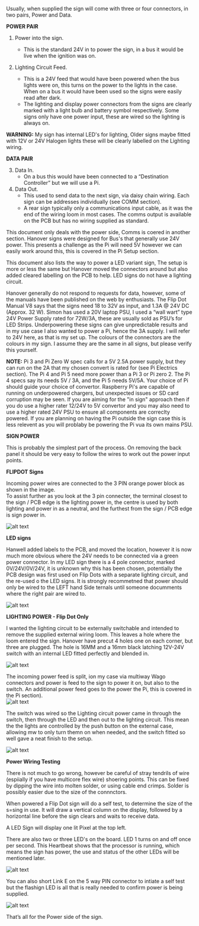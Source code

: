 Usually, when supplied the sign will come with three or four connectors, in two pairs, Power and Data.

**POWER PAIR**

1. Power into the sign.
   - This is the standard 24V in to power the sign, in a bus it would be live when the ignition was on.

2.	Lighting Circuit Feed.
     - This is a 24V feed that would have been powered when the bus lights were on, this turns on the power to the lights in the case.  When on a bus it would have been used so the signs were easily read after dark.
     - The lighting and display power connectors from the signs are clearly marked with a light bulb and battery symbol respectively.   Some signs only have one power input, these are wired so the lighting is always on.

**WARNING:** My sign has internal LED's for lighting, Older signs maybe fitted with 12V or 24V  Halogen lights  these will be clearly labelled on the Lighting wiring.

**DATA PAIR**

3.	Data In.
     - On a bus this would have been connected to a “Destination Controller” but we will use a Pi.
4.	Data Out.
     - This used to send data to the next sign, via daisy chain wiring.  Each sign can be addresses individually (see COMM section).
    - A rear sign typically only a communications input cable, as it was the end of the wiring loom in most cases.    The comms output is available on the PCB but has no wiring supplied  as standard.

This document only deals with the power side, Comms is coered in another section.    Hanover signs were designed for Bus's that generally use 24V power.  This presents a challenge as the Pi will need 5V however we can easily work around this, this is covered in the Pi Setup section.

This document also lists the way to power a LED variant sign, The setup is more or less the same but Hanover moved the connectors around but also added cleared labelling on the PCB to help.  LED signs do not have a lighting circuit.

Hanover generally do not respond to requests for data, however, some of the manuals have been published on the web by enthusiasts.  The Flip Dot Manual V8 says that the signs need 18 to 32V as input, and 1.3A @ 24V DC (Approx. 32 W).
Simon has used a 20V laptop PSU, I used a “wall wart” type 24V Power Supply rated for 72W/3A, these are usually sold as PSU’s for LED Strips.  Underpowering these signs can give unpredictable results and in my use case I also wanted to power a Pi, hence the 3A supply.
I will refer to 24V here, as that is my set up.   The colours of the connectors are the colours in my sign.   I assume they are the same in all signs, but please verify this yourself. 

**NOTE:** Pi 3 and Pi Zero W spec calls for a 5V 2.5A power supply, but they can run on the 2A that my chosen convert is rated for (see Pi Electrics section).  The Pi 4 and Pi 5 need more power than a Pi 3 or Pi zero 2. The Pi 4 specs say its needs 5V / 3A, and the Pi 5 needs 5V/5A. Your choice of Pi should guide your choice of convertor. Raspberry Pi's are capable of running on underpowered chargers, but unexpected issues or SD card corruption may be seen.
If you are aiming for the "in sign" approach then if you do use a higher rater 12/24V to 5V convertor and you may also need to use a higher rated 24V PSU to ensure all components are correclty powered. If you are planning on having the Pi outside the sign case this is less relevent as you will problaby be powering the Pi vua its own mains PSU.


**SIGN POWER**

This is probably the simplest part of the process.  On removing the back panel it should be very easy to follow the wires to work out the power input points.  

**FLIPDOT Signs**

Incoming power wires are connected to the 3 PIN orange power block as shown in the image.  
To assist further as you look at the 3 pin connecter, the terminal closest to the sign / PCB edge is the lighting power in, the centre is used by both lighting and power in as a neutral, and the furthest from the sign / PCB edge is sign power in.

![alt text](https://github.com/gjchester/Hanover-Display-Flip-Dot-Local-Aircraft-Tracker-Hardware-Setup/blob/main/Sign%20Electrics/FlipDot%20Wiring.jpg)


**LED signs**

Hanwell added labels to the PCB, and moved the location, however it is now much more obvious where the 24V needs to be connected via a green power connector.  In my LED sign there is a 4 pole connector, marked 0V/24V/0V/24V,  it is unknown why this has been chosen, potentially the PCB design was first used on Flip Dots with a separate lighting circuit, and the re-used o the LED signs. It is strongly recommetned that power should only be wired to the LEFT hand Side ternals until someone documments where the right pair are wired to.

![alt text](https://github.com/gjchester/Hanover-Display-Flip-Dot-Local-Aircraft-Tracker-Hardware-Setup/blob/main/Sign%20Electrics/LEDDot%20Wiring.jpg)

**LIGHTING POWER - Flip Dot Only**

I wanted the lighting circuit to be externally switchable and intended to remove the supplied external wiring loom.  This leaves a hole where the loom entered the sign.  Hanover have precut 4 holes one on each corner, but three are plugged.   The hole is 16MM and a 16mm black latching 12V-24V switch with an internal LED fitted perfectly and blended in.

![alt text](https://github.com/gjchester/Hanover-Display-Flip-Dot-Local-Aircraft-Tracker-Hardware-Setup/blob/main/Sign%20Electrics/Button.jpg)

The incoming power feed is split, ion my case via multiway Wago connectors and power is feed to the sign to power it on, but also to the switch.  An additional power feed goes to the power the Pi, this is covered in the  Pi section).   
![alt text](https://github.com/gjchester/Hanover-Display-Flip-Dot-Local-Aircraft-Tracker-Hardware-Setup/blob/main/Sign%20Electrics/Wago-5Way.jpg)


The switch was wired so the Lighting circuit power came in through the switch, then through the LED and then out to the lighting circuit.  This mean the the lights are controlled by the push button on the external case, allowing mw to only turn themn on when needed,  and the switch fitted so well gave a neat finish to the setup.

![alt text](https://github.com/gjchester/Hanover-Display-Flip-Dot-Local-Aircraft-Tracker-Hardware-Setup/blob/main/Sign%20Electrics/SwitchWiring.jpg)


**Power Wiring Testing**

There is not much to go wrong, however be careful of stray tendrils of wire (espiially if you have multicore flex wire) shoering points.  This can be fixed by dipping the wire into molten solder, or using cable end crimps.  Solder is possibly easier due to the size of the connnctors.

When powered a Flip Dot sign will do a self test, to determine the size of the s=sing in use.   It will draw a vertical column  on the display, followed by a horizontal line before the sign clears and waits to receive data. 

A LED Sign will display one lit Pixel at the top left.

There are also two or three LED's on the board.   LED 1 turns on and off once per second. This Heartbeat shows that the processor is running, which means the sign has power, the use and status of the other LEDs will be mentioned later. 

![alt text](https://github.com/gjchester/Hanover-Display-Flip-Dot-Local-Aircraft-Tracker-Hardware-Setup/blob/main/Sign%20Electrics/StatusLED.jpg)

You can also short Link E on the 5 way PIN connector to intiate a self test but the  flashign LED is all that is really needed to confirm power is being supplied.

![alt text](https://github.com/gjchester/Hanover-Display-Flip-Dot-Local-Aircraft-Tracker-Hardware-Setup/blob/main/Sign%20Electrics/JumperLK3.jpg)


That’s all for the Power side of the sign.


